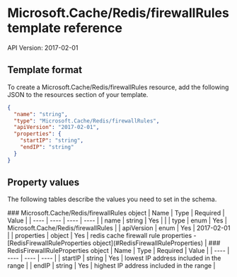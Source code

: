 # Microsoft.Cache/Redis/firewallRules template reference
API Version: 2017-02-01
## Template format

To create a Microsoft.Cache/Redis/firewallRules resource, add the following JSON to the resources section of your template.

```json
{
  "name": "string",
  "type": "Microsoft.Cache/Redis/firewallRules",
  "apiVersion": "2017-02-01",
  "properties": {
    "startIP": "string",
    "endIP": "string"
  }
}
```
## Property values

The following tables describe the values you need to set in the schema.

<a id="Microsoft.Cache/Redis/firewallRules" />
### Microsoft.Cache/Redis/firewallRules object
|  Name | Type | Required | Value |
|  ---- | ---- | ---- | ---- |
|  name | string | Yes |  |
|  type | enum | Yes | Microsoft.Cache/Redis/firewallRules |
|  apiVersion | enum | Yes | 2017-02-01 |
|  properties | object | Yes | redis cache firewall rule properties - [RedisFirewallRuleProperties object](#RedisFirewallRuleProperties) |


<a id="RedisFirewallRuleProperties" />
### RedisFirewallRuleProperties object
|  Name | Type | Required | Value |
|  ---- | ---- | ---- | ---- |
|  startIP | string | Yes | lowest IP address included in the range |
|  endIP | string | Yes | highest IP address included in the range |

